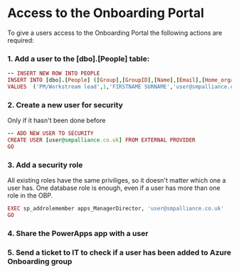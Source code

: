 # Access to the Onboarding Portal

To give a users access to the Onboarding Portal the following actions are required:

### 1. Add a user to the [dbo].[People] table:

```rb
-- INSERT NEW ROW INTO PEOPLE
INSERT INTO [dbo].[People] ([Group],[GroupID],[Name],[Email],[Home_organisation],[Project], [PowerUser])		
VALUES  ('PM/Workstream lead',1,'FIRSTNAME SURNAME','user@smpalliance.co.uk','All','All', 0) 
```

### 2. Create a new user for security
Only if it hasn't been done before

```rb
-- ADD NEW USER TO SECURITY 
CREATE USER [user@smpalliance.co.uk] FROM EXTERNAL PROVIDER 
GO
```

### 3. Add a security role
All existing roles have the same priviliges, so it doesn't matter which one a user has.
One database role is enough, even if a user has more than one role in the OBP.

```rb
EXEC sp_addrolemember apps_ManagerDirector, 'user@smpalliance.co.uk' 
GO 
```

### 4. Share the PowerApps app with a user

### 5. Send a ticket to IT to check if a user has been added to Azure Onboarding group


